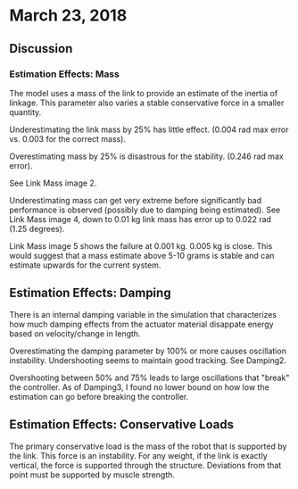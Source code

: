 # March 23, 2018

## Discussion

### Estimation Effects: Mass

The model uses a mass of the link to provide an estimate of the inertia of linkage. This parameter also varies a stable conservative force in a smaller quantity.

Underestimating the link mass by 25% has little effect. (0.004 rad max error vs. 0.003 for the correct mass).

Overestimating mass by 25% is disastrous for the stability. (0.246 rad max error).

See Link Mass image 2.

Underestimating mass can get very extreme before significantly bad performance is observed (possibly due to damping being estimated). See Link Mass image 4, down to 0.01 kg link mass has error up to 0.022 rad (1.25 degrees).

Link Mass image 5 shows the failure at 0.001 kg. 0.005 kg is close. This would suggest that a mass estimate above 5-10 grams is stable and can estimate upwards for the current system.

## Estimation Effects: Damping

There is an internal damping variable in the simulation that characterizes how much damping effects from the actuator material disappate energy based on velocity/change in length.

Overestimating the damping parameter by 100% or more causes oscillation instability. Undershooting seems to maintain good tracking. See Damping2.

Overshooting between 50% and 75% leads to large oscillations that "break" the controller. As of Damping3, I found no lower bound on how low the estimation can go before breaking the controller.



## Estimation Effects: Conservative Loads

The primary conservative load is the mass of the robot that is supported by the link. This force is an instability. For any weight, if the link is exactly vertical, the force is supported through the structure. Deviations from that point must be supported by muscle strength.